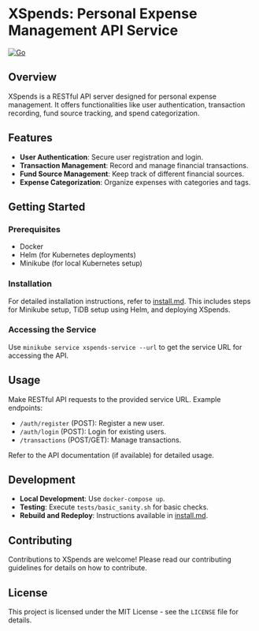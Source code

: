 # XSpends: Personal Expense Management API Service

[![Go](https://github.com/codevalley/xspends/actions/workflows/go.yml/badge.svg?branch=master)](https://github.com/codevalley/xspends/actions/workflows/go.yml)

## Overview
XSpends is a RESTful API server designed for personal expense management. It offers functionalities like user authentication, transaction recording, fund source tracking, and spend categorization.

## Features
- **User Authentication**: Secure user registration and login.
- **Transaction Management**: Record and manage financial transactions.
- **Fund Source Management**: Keep track of different financial sources.
- **Expense Categorization**: Organize expenses with categories and tags.

## Getting Started

### Prerequisites
- Docker
- Helm (for Kubernetes deployments)
- Minikube (for local Kubernetes setup)

### Installation
For detailed installation instructions, refer to [install.md](install.md). This includes steps for Minikube setup, TiDB setup using Helm, and deploying XSpends.

### Accessing the Service
Use `minikube service xspends-service --url` to get the service URL for accessing the API.

## Usage
Make RESTful API requests to the provided service URL. Example endpoints:
- `/auth/register` (POST): Register a new user.
- `/auth/login` (POST): Login for existing users.
- `/transactions` (POST/GET): Manage transactions.

Refer to the API documentation (if available) for detailed usage.

## Development
- **Local Development**: Use `docker-compose up`.
- **Testing**: Execute `tests/basic_sanity.sh` for basic checks.
- **Rebuild and Redeploy**: Instructions available in [install.md](install.md).

## Contributing
Contributions to XSpends are welcome! Please read our contributing guidelines for details on how to contribute.

## License
This project is licensed under the MIT License - see the `LICENSE` file for details.
